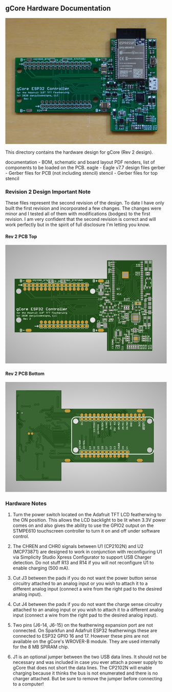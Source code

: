 ## gCore Hardware Documentation

![gCore Rev 1 PCB](pictures/gcore_rev1_pcb_top.png)

This directory contains the hardware design for gCore (Rev 2 design).

documentation - BOM, schematic and board layout PDF renders, list of components to be loaded on the PCB.
eagle - Eagle v7.7 design files
gerber - Gerber files for PCB (not including stencil)
stencil - Gerber files for top stencil

### Revision 2 Design Important Note
These files represent the second revision of the design.  To date I have only built the first revision and incorporated a few changes.  The changes were minor and I tested all of them with modifications (bodges) to the first revision. I am very confident that the second revision is correct and will work perfectly but in the spirit of full disclosure I'm letting you know.

#### Rev 2 PCB Top

![Rev 2 PCB Top](pictures/gcore_pcb_top_rev2_render.png)

#### Rev 2 PCB Bottom

![Rev 2 PCB Bottom](pictures/gcore_pcb_btm_rev2_render.png)

### Hardware Notes

1. Turn the power switch located on the Adafruit TFT LCD featherwing to the ON position.  This allows the LCD backlight to be lit when 3.3V power comes on and also gives the ability to use the GPIO2 output on the STMPE610 touchscreen controller to turn it on and off under software control.

2. The CHREN and CHR0 signals between U1 (CP2102N) and U2 (MCP73871) are designed to work in conjunction with reconfiguring U1 via Simplicity Studio Xpress Configurator to support USB Charger detection.  Do not stuff R13 and R14 if you will not reconfigure U1 to enable charging (500 mA).

2. Cut J3 between the pads if you do not want the power button sense circuitry attached to an analog input or you wish to attach it to a different analog input (connect a wire from the right pad to the desired analog input).

4. Cut J4 between the pads if you do not want the charge sense circuitry attached to an analog input or you wish to attach it to a different analog input (connect a wire from the right pad to the desired analog input).

5. Two pins (J6-14, J6-15) on the featherwing expansion port are not connected.  On Sparkfun and Adafruit ESP32 featherwings these are connected to ESP32 GPIO 16 and 17.  However these pins are not available on the gCore's WROVER-B module.  They are used internally for the 8 MB SPIRAM chip.

6. J1 is an optional jumper between the two USB data lines.  It should not be necessary and was included in case you ever attach a power supply to gCore that does not short the data lines.  The CP2102N will enable charging because it thinks the bus is not enumerated and there is no charger attached.  But be sure to remove the jumper before connecting to a computer!